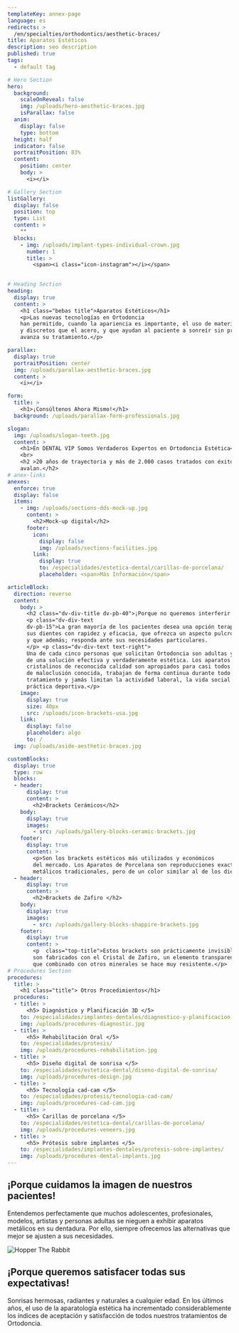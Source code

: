 ```yaml
---
templateKey: annex-page
language: es
redirects: >
  /en/specialties/orthodontics/aesthetic-braces/
title: Aparatos Estéticos
description: seo description
published: true
tags:
  - default tag

# Hero Section
hero:
  background:
    scaleOnReveal: false
    img: /uploads/hero-aesthetic-braces.jpg
    isParallax: false
  anim:
    display: false
    type: bottom
  height: half
  indicator: false
  portraitPosition: 83%
  content:
    position: center
    body: >
      <i></i>

# Gallery Section
listGallery:
  display: false
  position: top
  type: List
  content: >
    ""
  blocks:
    - img: /uploads/implant-types-individual-crown.jpg
      number: 1
      title: >
        <span><i class="icon-instagram"></i></span>
   

# Heading Section
heading:
  display: true
  content: >
    <h1 class="bebas title">Aparatos Estéticos</h1>
    <p>Las nuevas tecnologías en Ortodoncia
    han permitido, cuando la apariencia es importante, el uso de materiales más cómodos
    y discretos que el acero, y que ayudan al paciente a sonreír sin problemas mientras
    avanza su tratamiento.</p>

parallax:
  display: true
  portraitPosition: center
  img: /uploads/parallax-aesthetic-braces.jpg
  content: >
    <i></i>

form:
  title: >
    <h1>¡Consúltenos Ahora Mismo!</h1>
  background: /uploads/parallax-form-professionals.jpg

slogan:
  img: /uploads/slogan-teeth.jpg
  content: >
    <h1>En DENTAL VIP Somos Verdaderos Expertos en Ortodoncia Estética</h1>
    <br>
    <h2 >20 años de trayectoria y más de 2.000 casos tratados con éxito nos
    avalan.</h2>
# anex-links
anexes:
  enforce: true
  display: false
  items:
    - img: /uploads/sections-dds-mock-up.jpg
      content: >
        <h2>Mock-up digital</h2>
      footer:
        icon:
          display: false
          img: /uploads/sections-facilities.jpg
        link:
          display: true
          to: /especialidades/estetica-dental/carillas-de-porcelana/
          placeholder: <span>Más Información</span>

articleBlock:
  direction: reverse
  content:
    body: >
      <h2 class="dv-div-title dv-pb-40">¡Porque no queremos interferir con su estilo de vida!</h2>
      <p class="dv-div-text
      dv-pb-15">La gran mayoría de los pacientes desea una opción terapéutica que enderece
      sus dientes con rapidez y eficacia, que ofrezca un aspecto pulcro y hermoso,
      y que además; responda ante sus necesidades particulares.
      </p> <p class="dv-div-text text-right">
      Una de cada cinco personas que solicitan Ortodoncia son adultas y requieren
      de una solución efectiva y verdaderamente estética. Los aparatos cerámicos y
      cristalinos de reconocida calidad son apropiados para casi todos los tipos
      de maloclusión conocida, trabajan de forma continua durante todo el
      tratamiento y jamás limitan la actividad laboral, la vida social o la
      práctica deportiva.</p>
    image:
      display: true
      size: 40px
      src: /uploads/icon-brackets-usa.jpg
    link:
      display: false
      placeholder: algo
      to: /
  img: /uploads/aside-aesthetic-braces.jpg

customBlocks:
  display: true
  type: row
  blocks:
  - header:
      display: true
      content: >
        <h2>Brackets Cerámicos</h2>
    body: 
      display: true
      images:
        - src: /uploads/gallery-blocks-ceramic-brackets.jpg
    footer:
      display: true
      content: >
        <p>Son los brackets estéticos más utilizados y económicos
        del mercado. Los Aparatos de Porcelana son reproducciones exactas de los brackets
        metálicos tradicionales, pero de un color similar al de los dientes.</p>
  - header:
      display: true
      content: >
        <h2>Brackets de Zafiro </h2>
    body: 
      display: true
      images:
        - src: /uploads/gallery-blocks-shappire-brackets.jpg
    footer:
      display: true
      content: >
        <p  class="top-title">Estos brackets son prácticamente invisibles, ya que
        son fabricados con el Cristal de Zafiro, un elemento transparente y brillante
        que combinado con otros minerales se hace muy resistente.</p>
# Procedures Section
procedures:
  title: >
    <h1 class="title"> Otros Procedimientos</h1>
  procedures:
  - title: >
      <h5> Diagnóstico y Planificación 3D </5>
    to: /especialidades/implantes-dentales/diagnostico-y-planificacion-3d/
    img: /uploads/procedures-diagnostic.jpg
  - title: >
      <h5> Rehabilitación Oral </5>
    to: /especialidades/protesis/
    img: /uploads/procedures-rehabilitation.jpg
  - title: >
      <h5> Diseño digital de sonrisa </5>
    to: /especialidades/estetica-dental/diseno-digital-de-sonrisa/
    img: /uploads/procedures-design.jpg
  - title: >
      <h5> Tecnología cad-cam </5>
    to: /especialidades/protesis/tecnologia-cad-cam/
    img: /uploads/procedures-cad-cam.jpg
  - title: >
      <h5> Carillas de porcelana </5>
    to: /especialidades/estetica-dental/carillas-de-porcelana/
    img: /uploads/procedures-veneers.jpg
  - title: >
      <h5> Prótesis sobre implantes </5>
    to: /especialidades/implantes-dentales/protesis-sobre-implantes/
    img: /uploads/procedures-dental-implants.jpg
---
```

<div class="container">
<div class="row">
<div class="item np left">

## ¡Porque cuidamos la imagen de nuestros pacientes!

Entendemos perfectamente que muchos adolescentes, profesionales, modelos,
artistas y personas adultas se nieguen a exhibir aparatos metálicos en su dentadura.
Por ello, siempre ofrecemos las alternativas que mejor se ajusten a sus necesidades.



</div>

<div class="item np image">

![Hopper The Rabbit](/img/info-block-advertisement.png)

</div>
<div class="item np right">

## ¡Porque queremos satisfacer todas sus expectativas!

Sonrisas hermosas, radiantes y naturales a cualquier edad. En los últimos
      años, el uso de la aparatología estética ha incrementado considerablemente los
      índices de aceptación y satisfacción de todos nuestros tratamientos de Ortodoncia.

</div>
</div>
</div>
